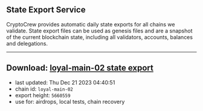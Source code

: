 ## State Export Service
CryptoCrew provides automatic daily state exports for all chains we validate. State export files can be used as genesis files and are a snapshot of the current blockchain state, including all validators, accounts, balances and delegations.

---
**Download: [loyal-main-02 state export](https://dl.ccvalidators.com/SERVICE/loyal/loyal-main-02_export_5660559.json)**
---

- last updated: Thu Dec 21 2023 04:40:51
- chain id: `loyal-main-02`
- export height: `5660559`
- use for: airdrops, local tests, chain recovery
